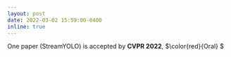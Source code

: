```yaml
---
layout: post
date: 2022-03-02 15:59:00-0400
inline: true
---
```


One paper (StreamYOLO) is accepted by **CVPR 2022**, $\color{red}{Oral} $
